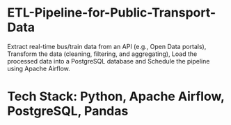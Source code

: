 # ETL-Pipeline-for-Public-Transport-Data
Extract real-time bus/train data from an API (e.g., Open Data portals), Transform the data (cleaning, filtering, and aggregating), Load the processed data into a PostgreSQL database and Schedule the pipeline using Apache Airflow.  

# Tech Stack: Python, Apache Airflow, PostgreSQL, Pandas
